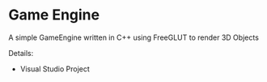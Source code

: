 # Game Engine
A simple GameEngine written in C++ using FreeGLUT to render 3D Objects

Details:
- Visual Studio Project
